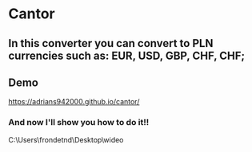 # Cantor

## In this converter you can convert to PLN currencies such as: EUR, USD, GBP, CHF, CHF;

## Demo
https://adrians942000.github.io/cantor/

### And now I'll show you how to do it!!

C:\Users\frondetnd\Desktop\wideo
